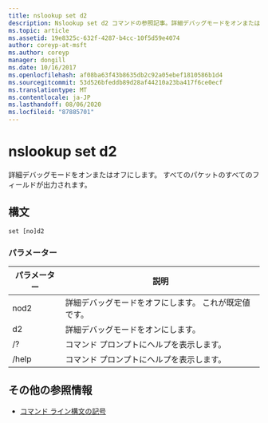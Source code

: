 ```yaml
---
title: nslookup set d2
description: Nslookup set d2 コマンドの参照記事。詳細デバッグモードをオンまたはオフにします。
ms.topic: article
ms.assetid: 19e8325c-632f-4287-b4cc-10f5d59e4074
author: coreyp-at-msft
ms.author: coreyp
manager: dongill
ms.date: 10/16/2017
ms.openlocfilehash: af08ba63f43b8635db2c92a05ebef1810586b1d4
ms.sourcegitcommit: 53d526bfeddb89d28af44210a23ba417f6ce0ecf
ms.translationtype: MT
ms.contentlocale: ja-JP
ms.lasthandoff: 08/06/2020
ms.locfileid: "87885701"
---
```

# <a name="nslookup-set-d2"></a>nslookup set d2

詳細デバッグモードをオンまたはオフにします。 すべてのパケットのすべてのフィールドが出力されます。

## <a name="syntax"></a>構文

```
set [no]d2
```

### <a name="parameters"></a>パラメーター

| パラメーター | 説明 |
| ---------- | ---------- |
| nod2 | 詳細デバッグモードをオフにします。 これが既定値です。 |
| d2 | 詳細デバッグモードをオンにします。 |
| /? | コマンド プロンプトにヘルプを表示します。 |
| /help | コマンド プロンプトにヘルプを表示します。 |

## <a name="additional-references"></a>その他の参照情報

- [コマンド ライン構文の記号](command-line-syntax-key.md)
